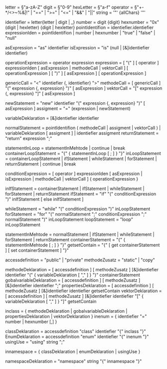 letter = §"a-zA-Z"
digit = §"0-9"
hexLetter = §"a-f"
operator = §"+-*/<>~%&|!" | "==" | ">=" | "<=" | "&&" | "||"
string = '"' {allChars} '"'

identiefier = letter{letter | digit | _}
number = digit {digit}
hexnumber = "0x" (digit | hexletter) {digit | hexletter}
pointIdentifion = identiefier.identiefier
expressionIden = pointIdentifion | number | hexnumber | "true" | "false" | "null"

asExpression = "as" identiefier
isExpression = "is" (null | [&]identiefier identiefier)

operationExpression = operator expression
expression = [ "(" ] [ operator ] expressionIden [ asExpression | methodeCall | vektorCall ] [ operationExpression ] [ ")" ] [ asExpression ] [ operationExpression ]

genericCall = "<" identiefier {, identiefier} ">"
methodeCall = [ genericCall ] "(" expression {, expression} ")" [ asExpression ]
vektorCall = "[" expression {, expression} "]" [ asExpression ]

newStatement = "new" identiefier "(" expression {, expression} ")" [ asExpression ]
assigment = "=" (expression | newStatement)

variableDeklaration = [&]identiefier identiefier

normalStatement = pointIdentifion ( methodeCall | assigment | vektorCall ) | variableDeklaration [ assigment ] | identiefier assigment
returnStatement = "return" expression ";"

statementInLoop = statementInMehtode | continue | break
containerLoopStatement = "{" { statementInLoop [ ; ] } "}"
inLoopStatement = containerLoopStatement | ifStatement | whileStatement | forStatement | returnStatement | continue | break

conditionExpression = [ operator ] expressionIden [ asExpression | isExpression | methodeCall | vektorCall ] { operationExpression }

inIfStatement = containerStatement | ifStatement | whileStatement | forStatement | returnStatement
ifStatement = "if" "(" conditionExpression ")" inIfStatement [ else inIfStatement ]

whileStatement = "while" "(" conditionExpression ")" inLoopStatement
forStatement = "for" "(" normalStatement ";" conditionExpression ";" normalStatement ")" inLoopStatement
loopStatement = "loop" inLoopStatement

statementInMehtode = normalStatement | ifStatement | whileStatement | forStatement | returnStatement
containerStatement = "{" { statementInMehtode [ ; ] } "}"
getsetContain = "{" [ get containerStatement ] [ set containerStatement ] "}"

accessdefinition = "public" | "private"
methodeZusatz = "static" | "copy"

methodeDeklaration = [ accessdefinition ] [ methodeZusatz ] [&]identiefier identiefier "(" { variableDeklaration [ "," ] } ")" containerStatement
gobalvariableDeklaration = [ accessdefinition ] [ methodeZusatz ] [&]identiefier identiefier ";"
propertiesDeklaration = [ accessdefinition ] [ methodeZusatz ] [&]identiefier identiefier getsetContain
vektorDeklaration = [ accessdefinition ] [ methodeZusatz ] [&]identiefier identiefier "[" { variableDeklaration [ "," ] } "]" getsetContain

inclass = { methodeDeklaration | gobalvariableDeklaration | propertiesDeklaration | vektorDeklaration }
inenum = { identiefier "=" number | hexnumber [,] }

classDeklaration = accessdefinition "class" identiefier "{" inclass "}"
EnumDeklaration = accessdefinition "enum" identiefier "{" inenum "}"
usingUse = "using" string ";"

innamespace = { classDeklaration | enumDeklaration | usingUse }

namespaceDeklaration = "namespace" string "{" innamespace "}"